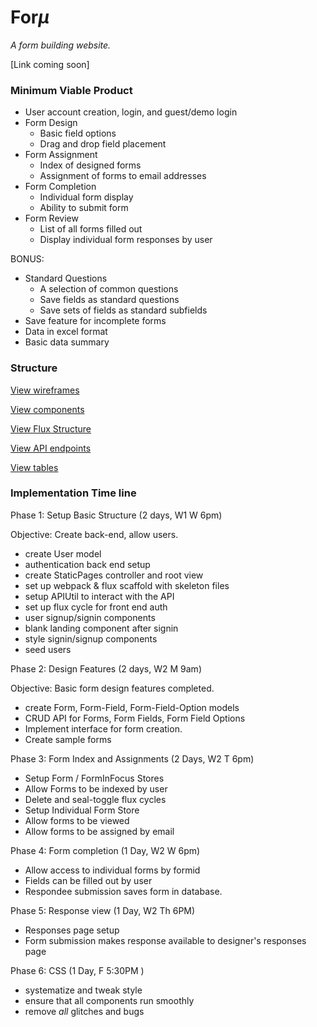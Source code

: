 # For*μ*

  *A form building website.*

  [Link coming soon]

### Minimum Viable Product

* User account creation, login, and guest/demo login
* Form Design
  * Basic field options
  * Drag and drop field placement
* Form Assignment
  * Index of designed forms
  * Assignment of forms to email addresses
* Form Completion
  * Individual form display
  * Ability to submit form
* Form Review
  * List of all forms filled out
  * Display individual form responses by user

BONUS:
  * Standard Questions
    * A selection of common questions
    * Save fields as standard questions
    * Save sets of fields as standard subfields
  * Save feature for incomplete forms
  * Data in excel format
  * Basic data summary

### Structure

[View wireframes][views]

[View components][components]

[View Flux Structure][flux]

[View API endpoints][apiendpoints]

[View tables][tables]


[views]: docs/views.md
[components]: docs/components.md
[flux]: docs/flux.md
[apiendpoints]: docs/apiendpoints.md
[tables]: docs/tables.md


### Implementation Time line

Phase 1: Setup Basic Structure (2 days, W1 W 6pm)

Objective: Create back-end, allow users.

  * create User model
  * authentication back end setup
  * create StaticPages controller and root view
  * set up webpack & flux scaffold with skeleton files
  * setup APIUtil to interact with the API
  * set up flux cycle for front end auth
  * user signup/signin components
  * blank landing component after signin
  * style signin/signup components
  * seed users

Phase 2: Design Features (2 days, W2 M 9am)

Objective: Basic form design features completed.
  * create Form, Form-Field, Form-Field-Option models
  * CRUD API for Forms, Form Fields, Form Field Options
  * Implement interface for form creation.
  * Create sample forms

Phase 3: Form Index and Assignments (2 Days, W2 T 6pm)
  * Setup Form / FormInFocus Stores
  * Allow Forms to be indexed by user
  * Delete and seal-toggle flux cycles
  * Setup Individual Form Store
  * Allow forms to be viewed
  * Allow forms to be assigned by email

Phase 4: Form completion (1 Day, W2 W 6pm)
  * Allow access to individual forms by formid
  * Fields can be filled out by user
  * Respondee submission saves form in database.

Phase 5: Response view (1 Day, W2 Th 6PM)
  * Responses page setup
  * Form submission makes response available to designer's responses page

Phase 6: CSS (1 Day, F 5:30PM )
  * systematize and tweak style
  * ensure that all components run smoothly
  * remove *all* glitches and bugs
